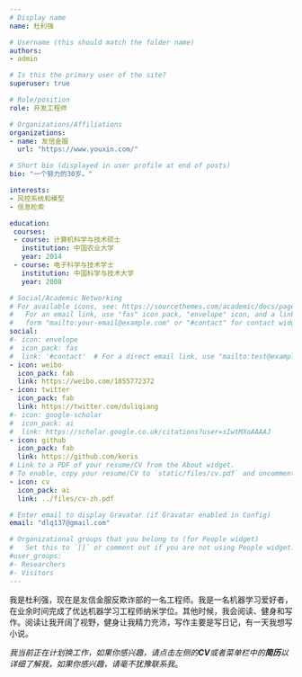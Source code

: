 ```yaml
---
# Display name
name: 杜利强

# Username (this should match the folder name)
authors:
- admin

# Is this the primary user of the site?
superuser: true

# Role/position
role: 开发工程师

# Organizations/Affiliations
organizations:
- name: 友信金服
  url: "https://www.youxin.com/"

# Short bio (displayed in user profile at end of posts)
bio: "一个努力的30岁。"

interests:
- 风控系统和模型
- 信息检索

education:
 courses:
 - course: 计算机科学与技术硕士
   institution: 中国农业大学
   year: 2014
 - course: 电子科学与技术学士
   institution: 中国科学与技术大学
   year: 2008

# Social/Academic Networking
# For available icons, see: https://sourcethemes.com/academic/docs/page-builder/#icons
#   For an email link, use "fas" icon pack, "envelope" icon, and a link in the
#   form "mailto:your-email@example.com" or "#contact" for contact widget.
social:
#- icon: envelope
#  icon_pack: fas
#  link: '#contact'  # For a direct email link, use "mailto:test@example.org".
- icon: weibo
  icon_pack: fab
  link: https://weibo.com/1855772372
- icon: twitter
  icon_pack: fab
  link: https://twitter.com/duliqiang
#- icon: google-scholar
#  icon_pack: ai
#  link: https://scholar.google.co.uk/citations?user=sIwtMXoAAAAJ
- icon: github
  icon_pack: fab
  link: https://github.com/keris
# Link to a PDF of your resume/CV from the About widget.
# To enable, copy your resume/CV to `static/files/cv.pdf` and uncomment the lines below.
- icon: cv
  icon_pack: ai
  link: ../files/cv-zh.pdf

# Enter email to display Gravatar (if Gravatar enabled in Config)
email: "dlq137@gmail.com"

# Organizational groups that you belong to (for People widget)
#   Set this to `[]` or comment out if you are not using People widget.
#user_groups:
#- Researchers
#- Visitors
---
```


我是杜利强，现在是友信金服反欺诈部的一名工程师。我是一名机器学习爱好者，在业余时间完成了优达机器学习工程师纳米学位。其他时候，我会阅读、健身和写作。阅读让我开阔了视野，健身让我精力充沛，写作主要是写日记，有一天我想写小说。

*我当前正在计划换工作，如果你感兴趣，请点击左侧的**CV**或者菜单栏中的**简历**以详细了解我，如果你感兴趣，请毫不犹豫联系我*。
